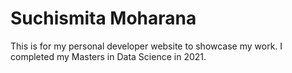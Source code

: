 # Suchismita Moharana

This is for my personal developer website to showcase my work.
I completed my Masters in Data Science in 2021.
